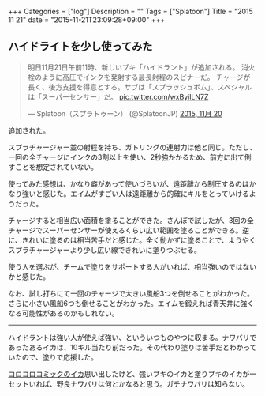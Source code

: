 +++
Categories = ["log"]
Description = ""
Tags = ["Splatoon"]
Title = "2015 11 21"
date = "2015-11-21T23:09:28+09:00"
+++

## ハイドライトを少し使ってみた
<blockquote class="twitter-tweet" lang="ja"><p lang="ja" dir="ltr">明日11月21日午前11時、新しいブキ「ハイドラント」が追加される。&#10;消火栓のように高圧でインクを発射する最長射程のスピナーだ。&#10;チャージが長く、後方支援を得意とする。サブは「スプラッシュボム」、スペシャルは「スーパーセンサー」だ。 <a href="https://t.co/wxByilLN7Z">pic.twitter.com/wxByilLN7Z</a></p>&mdash; Splatoon（スプラトゥーン） (@SplatoonJP) <a href="https://twitter.com/SplatoonJP/status/667620946270748672">2015, 11月 20</a></blockquote>
<script async src="//platform.twitter.com/widgets.js" charset="utf-8"></script>

追加された。

スプラチャージャー並の射程を持ち、ガトリングの連射力は他と同じ。ただし、一回の全チャージにインクの3割以上を使い、2秒強かかるため、前方に出て倒すことを想定されていない。

使ってみた感想は、かなり癖があって使いづらいが、遠距離から制圧するのはかなり強いと感じた。エイムがすごい人は遠距離から的確にキルをとっていけるようだった。

チャージすると相当広い面積を塗ることができた。さんぽで試したが、3回の全チャージでスーパーセンサーが使えるくらい広い範囲を塗ることができる。逆に、きれいに塗るのは相当苦手だと感じた。全く動かずに塗ることで、ようやくスプラチャージャーより少し広い線できれいに塗りつぶせる。

使う人を選ぶが、チームで塗りをサポートする人がいれば、相当強いのではないかと感じた。

なお、試し打ちにて一回のチャージで大きい風船3つを倒せることがわかった。さらに小さい風船6つも倒せることがわかった。エイムを鍛えれば青天井に強くなる可能性があるのかもしれない。

----

ハイドラントは強い人が使えば強い、といういつものやつに収まる。ナワバリであったあるイカは、10キル当たり前だった。その代わり塗りは苦手だとわかっていたので、塗りで応援した。

[コロコロコミックのイカ](http://www.corocoro.tv/tachiyomi/splatoon/)思い出したけど、強いブキのイカと塗りブキのイカが一セットいれば、野良ナワバリは何とかなると思う。ガチナワバリは知らない。